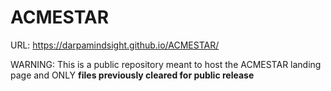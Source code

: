 # ACMESTAR

URL: <https://darpamindsight.github.io/ACMESTAR/>

WARNING: This is a public repository meant to host the ACMESTAR landing page and ONLY **files previously cleared for public release** 

